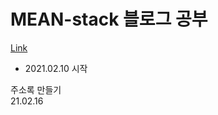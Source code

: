 # MEAN-stack 블로그 공부

[Link](https://www.a-mean-blog.com/)
- 2021.02.10 시작

<p>주소록 만들기 <br> 21.02.16</p>